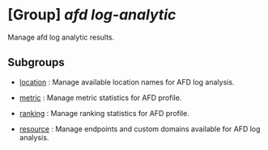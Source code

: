 # [Group] _afd log-analytic_

Manage afd log analytic results.

## Subgroups

- [location](/Commands/afd/log-analytic/location/readme.md)
: Manage available location names for AFD log analysis.

- [metric](/Commands/afd/log-analytic/metric/readme.md)
: Manage metric statistics for AFD profile.

- [ranking](/Commands/afd/log-analytic/ranking/readme.md)
: Manage ranking statistics for AFD profile.

- [resource](/Commands/afd/log-analytic/resource/readme.md)
: Manage endpoints and custom domains available for AFD log analysis.
